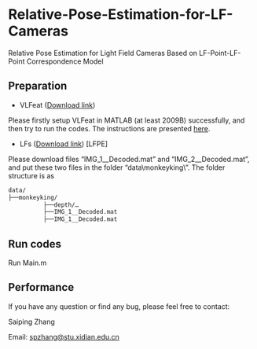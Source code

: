 # Relative-Pose-Estimation-for-LF-Cameras
Relative Pose Estimation for Light Field Cameras Based on LF-Point-LF-Point Correspondence Model

## Preparation

- VLFeat ([Download link](https://www.vlfeat.org/download.html))

Please firstly setup VLFeat in MATLAB (at least 2009B) successfully, and then try to run the codes. The instructions are presented [here](https://www.vlfeat.org/install-matlab.html).

- LFs ([Download link](https://pan.baidu.com/s/1qfivKb8pYvaIGuGR8NvGPg)) [LFPE]

Please download files “IMG_1__Decoded.mat” and “IMG_2__Decoded.mat”, and put these two files in the folder “data\monkeyking\”. The folder structure is as

```tex
data/
├──monkeyking/
          ├──depth/…
          ├──IMG_1__Decoded.mat
          ├──IMG_1__Decoded.mat
```
## Run codes

Run Main.m

## Performance


If you have any question or find any bug, please feel free to contact:

Saiping Zhang

Email: spzhang@stu.xidian.edu.cn
